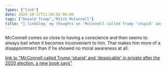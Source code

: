 ```yaml
---
types: ["link"]
date: 2024-10-17T11:54:02-04:00
tags: ["Donald Trump","Mitch McConnell"]
title: "🔗 linkblog: my thoughts on 'McConnell called Trump 'stupid' and 'despicable' in private after the 2020 election, a new book says'"
---
```

McConnell comes so close to having a conscience and then seems to always bail when it becomes inconvenient to him. That makes him more of a disappointment than if he showed no moral awareness at all.

[link to "McConnell called Trump 'stupid' and 'despicable' in private after the 2020 election, a new book says"](https://apnews.com/article/mcconnell-trump-biography-election-0a861001d95287e689336504abc2281f)
